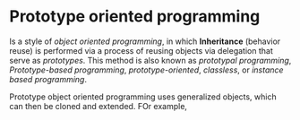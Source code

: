 # Prototype oriented programming

Is a style of _object oriented programming_, in which __Inheritance__ (behavior reuse) is performed via a process of reusing objects via delegation that serve as _prototypes_. This method is also known as _prototypal programming_, _Prototype-based programming_, _prototype-oriented_, _classless_, or _instance based programming_.

Prototype object oriented programming uses generalized objects, which can then be cloned and extended. FOr example, 